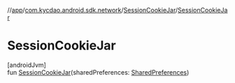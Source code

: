 //[app](../../../index.md)/[com.kycdao.android.sdk.network](../index.md)/[SessionCookieJar](index.md)/[SessionCookieJar](-session-cookie-jar.md)

# SessionCookieJar

[androidJvm]\
fun [SessionCookieJar](-session-cookie-jar.md)(sharedPreferences: [SharedPreferences](https://developer.android.com/reference/kotlin/android/content/SharedPreferences.html))
